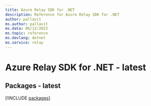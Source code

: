 ```yaml
---
title: Azure Relay SDK for .NET
description: Reference for Azure Relay SDK for .NET
author: pallavit
ms.author: pallavit
ms.data: 06/12/2023
ms.topic: reference
ms.devlang: dotnet
ms.service: relay
---
```

# Azure Relay SDK for .NET - latest
## Packages - latest
[!INCLUDE [packages](relay-index.md)]